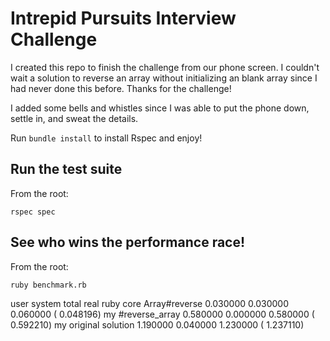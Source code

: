 # Intrepid Pursuits Interview Challenge

I created this repo to finish the challenge from our phone screen. I couldn't wait a solution to reverse an array without initializing an blank array since I had never done this before. Thanks for the challenge!

I added some bells and whistles since I was able to put the phone down, settle in, and sweat the details.

Run `bundle install` to install Rspec and enjoy!

## Run the test suite

From the root:
```
rspec spec
```

## See who wins the performance race!

From the root:
```
ruby benchmark.rb
```

user                             system     total      real
ruby core Array#reverse          0.030000   0.030000   0.060000 (  0.048196)
my #reverse_array                0.580000   0.000000   0.580000 (  0.592210)
my original solution             1.190000   0.040000   1.230000 (  1.237110)
